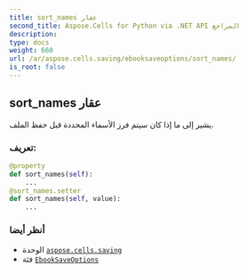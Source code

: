 ```yaml
---
title: sort_names عقار
second_title: Aspose.Cells for Python via .NET API المراجع
description:
type: docs
weight: 660
url: /ar/aspose.cells.saving/ebooksaveoptions/sort_names/
is_root: false
---
```

##  sort_names عقار

يشير إلى ما إذا كان سيتم فرز الأسماء المحددة قبل حفظ الملف.
###  تعريف:
```python
@property
def sort_names(self):
    ...
@sort_names.setter
def sort_names(self, value):
    ...
```

###  أنظر أيضا
* الوحدة [`aspose.cells.saving`](../../)
* فئة [`EbookSaveOptions`](/cells/python-net/ar/aspose.cells.saving/ebooksaveoptions)
